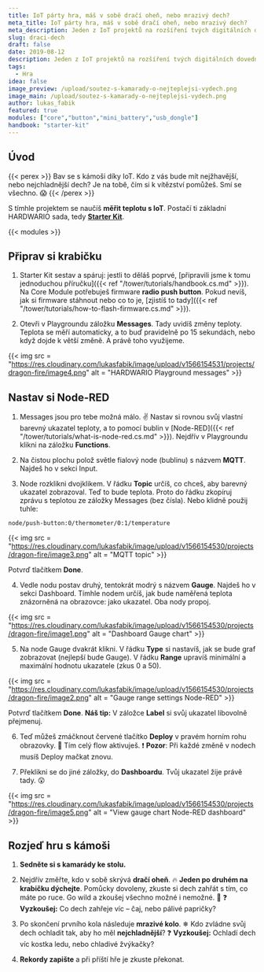 ```yaml
---
title: IoT párty hra, máš v sobě dračí oheň, nebo mrazivý dech?
meta_title: IoT párty hra, máš v sobě dračí oheň, nebo mrazivý dech?
meta_description: Jeden z IoT projektů na rozšíření tvých digitálních dovedností. Sestav se Starter Kitem od HARDWARIOu zařízení, se kterým si s kamarády změříte teplotu dechu. Jak si pomůžeš, abys vyhrál?
slug: draci-dech
draft: false
date: 2019-08-12
description: Jeden z IoT projektů na rozšíření tvých digitálních dovedností. Sestav se Starter Kitem od HARDWARIOu zařízení, se kterým si s kamarády změříte teplotu dechu. Jak si pomůžeš, abys vyhrál?
tags:
  - Hra
idea: false
image_preview: /upload/soutez-s-kamarady-o-nejteplejsi-vydech.png
image_main: /upload/soutez-s-kamarady-o-nejteplejsi-vydech.png
author: lukas_fabik
featured: true
modules: ["core","button","mini_battery","usb_dongle"]
handbook: "starter-kit"
---
```


## Úvod

{{< perex >}}
Bav se s kámoši díky IoT. Kdo z vás bude mít nejžhavější, nebo nejchladnější dech? Je na tobě, čím si k vítězství pomůžeš. Smí se všechno. 😱
{{< /perex >}}

S tímhle projektem se naučíš **měřit teplotu s IoT**. Postačí ti základní HARDWARIO sada, tedy [**Starter Kit**](https://obchod.hardwario.cz/starter-kit/).

{{< modules >}}

## Připrav si krabičku

1. Starter Kit sestav a spáruj: jestli to děláš poprvé, [připravili jsme k tomu jednoduchou příručku]({{< ref "/tower/tutorials/handbook.cs.md" >}}). Na Core Module potřebuješ firmware **radio push button**. Pokud nevíš, jak si firmware stáhnout nebo co to je, [zjistíš to tady]({{< ref "/tower/tutorials/how-to-flash-firmware.cs.md" >}}).

2. Otevři v Playgroundu záložku **Messages**. Tady uvidíš změny teploty. Teplota se měří automaticky, a to buď pravidelně po 15 sekundách, nebo když dojde k větší změně. A právě toho využijeme.

{{< img src = "https://res.cloudinary.com/lukasfabik/image/upload/v1566154531/projects/dragon-fire/image4.png" alt = "HARDWARIO Playground messages" >}}

## Nastav si Node-RED

1. Messages jsou pro tebe možná málo. ✌️ Nastav si rovnou svůj vlastní barevný ukazatel teploty, a to pomocí bublin v [Node-RED]({{< ref "/tower/tutorials/what-is-node-red.cs.md" >}}). Nejdřív v Playgroundu klikni na záložku **Functions**.

2. Na čistou plochu polož světle fialový node (bublinu) s názvem **MQTT**. Najdeš ho v sekci Input.

3. Node rozklikni dvojklikem. V řádku **Topic** určíš, co chceš, aby barevný ukazatel zobrazoval. Teď to bude teplota. Proto do řádku zkopíruj zprávu s teplotou ze záložky Messages (bez čísla). Nebo klidně použij tuhle:
```
node/push-button:0/thermometer/0:1/temperature
```

{{< img src = "https://res.cloudinary.com/lukasfabik/image/upload/v1566154530/projects/dragon-fire/image3.png" alt = "MQTT topic" >}}

Potvrď tlačítkem **Done**.

4. Vedle nodu postav druhý, tentokrát modrý s názvem **Gauge**. Najdeš ho v sekci Dashboard. Tímhle nodem určíš, jak bude naměřená teplota znázorněná na obrazovce: jako ukazatel. Oba nody propoj.

{{< img src = "https://res.cloudinary.com/lukasfabik/image/upload/v1566154530/projects/dragon-fire/image1.png" alt = "Dashboard Gauge chart" >}}

5. Na node Gauge dvakrát klikni. V řádku **Type** si nastavíš, jak se bude graf zobrazovat (nejlepší bude Gauge). V řádku **Range** upravíš minimální a maximální hodnotu ukazatele (zkus 0 a 50).

{{< img src = "https://res.cloudinary.com/lukasfabik/image/upload/v1566154530/projects/dragon-fire/image2.png" alt = "Gauge range settings Node-RED" >}}

Potvrď tlačítkem **Done**.
**Náš tip:** V záložce **Label** si svůj ukazatel libovolně přejmenuj.

6. Teď můžeš zmáčknout červené tlačítko **Deploy** v pravém horním rohu obrazovky. 🚨 Tím celý flow aktivuješ.
❗ **Pozor**: Při každé změně v nodech musíš Deploy mačkat znovu.

7. Překlikni se do jiné záložky, do **Dashboardu**. Tvůj ukazatel žije právě tady. 😲

{{< img src = "https://res.cloudinary.com/lukasfabik/image/upload/v1566154530/projects/dragon-fire/image5.png" alt = "View gauge chart Node-RED dashboard" >}}

## Rozjeď hru s kámoši

1. **Sedněte si s kamarády ke stolu.**

2. Nejdřív změřte, kdo v sobě skrývá **dračí oheň**. 🔥 **Jeden po druhém na krabičku dýchejte**. Pomůcky dovoleny, zkuste si dech zahřát s tím, co máte po ruce. Go wild a zkoušej všechno možné i nemožné. 🙌
❓ **Vyzkoušej:** Co dech zahřeje víc – čaj, nebo pálivé papričky?

3. Po skončení prvního kola následuje **mrazivé kolo**. ❄ Kdo zvládne svůj dech ochladit tak, aby ho měl **nejchladnější**?
❓ **Vyzkoušej:** Ochladí dech víc kostka ledu, nebo chladivé žvýkačky?

4. **Rekordy zapište** a při příští hře je zkuste překonat.

